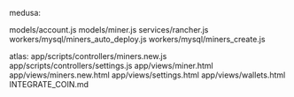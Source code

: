 medusa:

models/account.js
models/miner.js
services/rancher.js
workers/mysql/miners_auto_deploy.js
workers/mysql/miners_create.js

atlas:
app/scripts/controllers/miners.new.js
app/scripts/controllers/settings.js
app/views/miner.html
app/views/miners.new.html
app/views/settings.html
app/views/wallets.html
INTEGRATE_COIN.md
